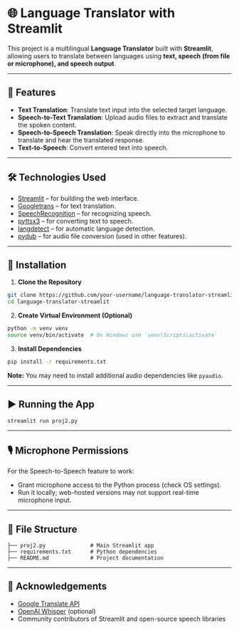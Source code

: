# 🌐 Language Translator with Streamlit

This project is a multilingual **Language Translator** built with **Streamlit**, allowing users to translate between languages using **text, speech (from file or microphone), and speech output**.

---

## 🚀 Features

* **Text Translation**: Translate text input into the selected target language.
* **Speech-to-Text Translation**: Upload audio files to extract and translate the spoken content.
* **Speech-to-Speech Translation**: Speak directly into the microphone to translate and hear the translated response.
* **Text-to-Speech**: Convert entered text into speech.

---

## 🛠 Technologies Used

* [Streamlit](https://streamlit.io/) – for building the web interface.
* [Googletrans](https://pypi.org/project/googletrans/) – for text translation.
* [SpeechRecognition](https://pypi.org/project/SpeechRecognition/) – for recognizing speech.
* [pyttsx3](https://pypi.org/project/pyttsx3/) – for converting text to speech.
* [langdetect](https://pypi.org/project/langdetect/) – for automatic language detection.
* [pydub](https://pypi.org/project/pydub/) – for audio file conversion (used in other features).

---

## 🔧 Installation

1. **Clone the Repository**

```bash
git clone https://github.com/your-username/language-translator-streamlit.git
cd language-translator-streamlit
```

2. **Create Virtual Environment (Optional)**

```bash
python -m venv venv
source venv/bin/activate  # On Windows use `venv\Scripts\activate`
```

3. **Install Dependencies**

```bash
pip install -r requirements.txt
```

**Note:** You may need to install additional audio dependencies like `pyaudio`.

---

## ▶️ Running the App

```bash
streamlit run proj2.py
```

---

## 🎙 Microphone Permissions

For the Speech-to-Speech feature to work:

* Grant microphone access to the Python process (check OS settings).
* Run it locally; web-hosted versions may not support real-time microphone input.

---

## 📂 File Structure

```
├── proj2.py              # Main Streamlit app
├── requirements.txt      # Python dependencies
├── README.md             # Project documentation
```

---

## 🙌 Acknowledgements

* [Google Translate API](https://translate.google.com/)
* [OpenAI Whisper](https://github.com/openai/whisper) (optional)
* Community contributors of Streamlit and open-source speech libraries





